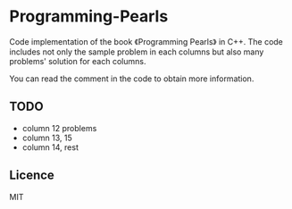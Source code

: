 # Programming-Pearls
Code implementation of the book 《Programming Pearls》 in C++.
The code includes not only the sample problem in each columns but also many problems' solution for each columns.

You can read the comment in the code to obtain more information.

## TODO
- column 12 problems
- column 13, 15
- column 14, rest

## Licence
MIT


